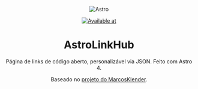 <a id="readme-top"></a>

<div align="center">

![Astro](https://astro.build/assets/press/astro-icon-light-gradient.svg)

[![Available at](https://img.shields.io/badge/Available%20at-Astro%20Themes-purple?style=for-the-badge&link=https://astro.build/themes/details/astrolinkhub/)](https://astro.build/themes/details/astrolinkhub)

</div>

<h1 align="center">AstroLinkHub</h1>

<div align="center">

Página de links de código aberto, personalizável via JSON. Feito com Astro 4.

Baseado no [projeto do MarcosKlender](https://github.com/MarcosKlender/AstroLinkHub).

</div>